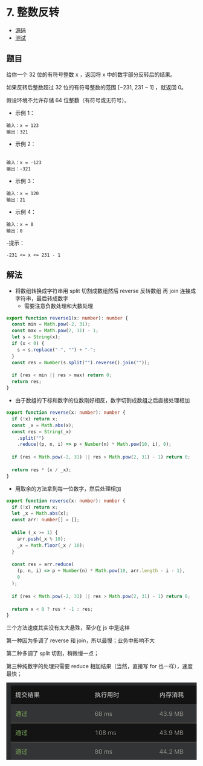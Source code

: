 # 7. 整数反转

- [源码](https://github.com/shellingfordly/algorithms/tree/master/src/7_reverse/reverse.ts)
- [测试](https://github.com/shellingfordly/algorithms/tree/master/src/7_reverse/reverse.spec.ts)

## 题目

给你一个 32 位的有符号整数 x ，返回将 x 中的数字部分反转后的结果。

如果反转后整数超过 32 位的有符号整数的范围 [−231, 231 − 1] ，就返回 0。

假设环境不允许存储 64 位整数（有符号或无符号）。

- 示例 1：

```
输入：x = 123
输出：321
```

- 示例 2：

```

输入：x = -123
输出：-321
```

- 示例 3：

```
输入：x = 120
输出：21
```

- 示例 4：

```
输入：x = 0
输出：0
```

-提示：

```
-231 <= x <= 231 - 1
```

## 解法

- 将数组转换成字符串用 split 切割成数组然后 reverse 反转数组 再 join 连接成字符串，最后转成数字
  - 需要注意负数处理和大数处理

```ts
export function reverse1(x: number): number {
  const min = Math.pow(-2, 31);
  const max = Math.pow(2, 31) - 1;
  let s = String(x);
  if (x < 0) {
    s = s.replace("-", "") + "-";
  }
  const res = Number(s.split("").reverse().join(""));

  if (res < min || res > max) return 0;
  return res;
}
```

- 由于数组的下标和数字的位数刚好相反，数字切割成数组之后直接处理相加

```ts
export function reverse(x: number): number {
  if (!x) return x;
  const _x = Math.abs(x);
  const res = String(_x)
    .split("")
    .reduce((p, n, i) => p + Number(n) * Math.pow(10, i), 0);

  if (res < Math.pow(-2, 31) || res > Math.pow(2, 31) - 1) return 0;

  return res * (x / _x);
}
```

- 用取余的方法拿到每一位数字，然后处理相加

```ts
export function reverse(x: number): number {
  if (!x) return x;
  let _x = Math.abs(x);
  const arr: number[] = [];

  while (_x >= 1) {
    arr.push(_x % 10);
    _x = Math.floor(_x / 10);
  }

  const res = arr.reduce(
    (p, n, i) => p + Number(n) * Math.pow(10, arr.length - i - 1),
    0
  );

  if (res < Math.pow(-2, 31) || res > Math.pow(2, 31) - 1) return 0;

  return x < 0 ? res * -1 : res;
}
```

三个方法速度其实没有太大悬殊，至少在 js 中是这样

第一种因为多调了 reverse 和 join，所以最慢；业务中影响不大

第二种多调了 split 切割，稍微慢一点；

第三种纯数字的处理只需要 reduce 相加结果（当然，直接写 for 也一样），速度最快；

![](2022-07-28-16-35-02.png)
